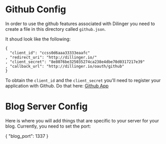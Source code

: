 Github Config
=========

In order to use the github features associated with Dilinger you need to create a file in this directory called `github.json`.

It shoud look like the following:

    {
      "client_id": "ccss0d6aaa33333eaafc"
    , "redirect_uri": "http://dillinger.io/"
    , "client_secret": "8e8076be325035274ca238e4dbe70d0317217e39"
    , "callback_url": "http://dillinger.io/oauth/github"
    }    

To obtain the `client_id` and the `client_secret` you'll need to register your application with Github.  Do that here:  [Github App]


  [Github App]: https://github.com/account/applications/new


Blog Server Config
=========

Here is where you will add things that are specific to your server for your blog.  Currently, you need to set the port:

  {
    "blog_port": 1337
  }